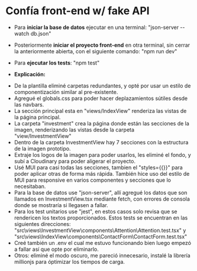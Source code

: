 # Confía front-end w/ fake API
* Para **iniciar la base de datos** ejecutar en una terminal: "json-server --watch db.json"

* Posteriormente **iniciar el proyecto front-end** en otra terminal, sin cerrar la anteriormente abierta, con el siguiente comando: "npm run dev"

* Para **ejecutar los tests**: "npm test"

* **Explicación:**
- De la plantilla eliminé carpetas redundantes, y opté por usar un estilo de componentización similar al pre-existente.
- Agregué el globals.css para poder hacer deplazamientos sútiles desde las navbars.
- La sección principal esta en "views/IndexView" renderiza las vistas de la página principal.
- La carpeta "investment" crea la página donde están las secciones de la imagen, renderizando las vistas desde la carpeta "view/InvestmentView"
- Dentro de la carpeta InvestmentView hay 7 secciones con la estructura de la imagen prototipo. 
- Extraje los logos de la imagen para poder usarlos, les eliminé el fondo, y subí a Cloudinary para poder aligerar el proyecto.
- Usé MUI para casi todas las secciones, tambien el "styles={{}}" para poder aplicar otras de forma más rápida. También hice uso del estilo de MUI para responsive en varios componentes y secciones que lo necesitaban.
- Para la base de datos use "json-server", allí agregué los datos que son llamados en InvestmentView.tsx mediante fetch, con errores de consola donde se mostraría si llegasen a fallar.
- Para los test unitarios use "jest", en estos casos solo revisa que se rendericen los textos proporcionados. 
Estos tests se encuentran en las siguientes direcciones: "src\views\InvestmentView\components\Attention\Attention.test.tsx" y "src\views\IndexView\components\ContactForm\ContactForm.test.tsx"
- Creé también un .env el cual me estuvo funcionando bien luego empezó a fallar así que opte por eliminarlo.
- Otros: eliminé el modo oscuro, me pareció innecesario, instalé la librería millionjs para óptimizar los tiempos de carga.